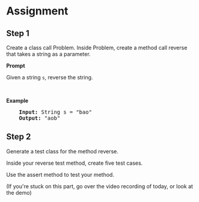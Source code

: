 # Assignment

## Step 1

Create a class call Problem. Inside Problem, create a method call reverse that takes a string as a parameter.

**Prompt**

Given a string `s`, reverse the string.

<br>

**Example**

<pre>
    <b>Input:</b> String s = "bao"
    <b>Output:</b> "aob"
</pre>

## Step 2

Generate a test class for the method  reverse.

Inside your reverse test method, create five test cases.

Use the assert method to test your method.

(If you're stuck on this part, go over the video recording of today, or look at the demo)